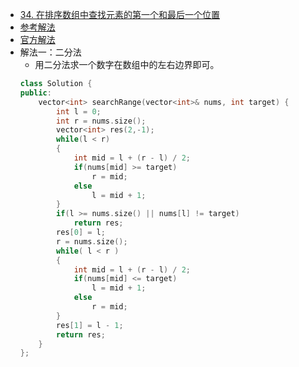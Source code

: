 - [34. 在排序数组中查找元素的第一个和最后一个位置](https://leetcode-cn.com/problems/find-first-and-last-position-of-element-in-sorted-array/)
- [参考解法](https://www.cnblogs.com/grandyang/p/4409379.html)
- [官方解法](https://leetcode-cn.com/problems/zai-pai-xu-shu-zu-zhong-cha-zhao-shu-zi-lcof/solution/mian-shi-ti-53-i-zai-pai-xu-shu-zu-zhong-cha-zha-5/)
- 解法一：二分法
    + 用二分法求一个数字在数组中的左右边界即可。
    ```C++
    class Solution {
    public:
        vector<int> searchRange(vector<int>& nums, int target) {
            int l = 0;
            int r = nums.size();
            vector<int> res(2,-1);
            while(l < r)
            {
                int mid = l + (r - l) / 2;
                if(nums[mid] >= target)
                    r = mid;
                else
                    l = mid + 1;
            }
            if(l >= nums.size() || nums[l] != target)
                return res;
            res[0] = l;
            r = nums.size();
            while( l < r )
            {
                int mid = l + (r - l) / 2;
                if(nums[mid] <= target)
                    l = mid + 1;
                else
                    r = mid;
            }
            res[1] = l - 1;
            return res;
        }
    };
    ```

